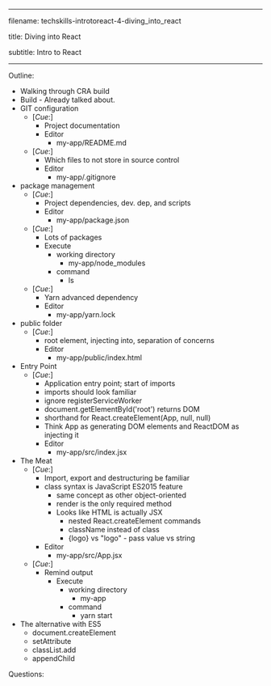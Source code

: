 -----------------------------------------------

filename: techskills-introtoreact-4-diving_into_react

title: Diving into React

subtitle: Intro to React

-----------------------------------------------

Outline:

  - Walking through CRA build
  - Build - Already talked about.
  - GIT configuration
    - [_Cue_:]
        - Project documentation
        - Editor
          - my-app/README.md
    - [_Cue_:]
        - Which files to not store in source control
        - Editor
          - my-app/.gitignore
  - package management
    - [_Cue_:]
        - Project dependencies, dev. dep, and scripts
        - Editor
          - my-app/package.json
    - [_Cue_:]
        - Lots of packages
        - Execute
          - working directory
            - my-app/node_modules
          - command
            - ls
    - [_Cue_:]
        - Yarn advanced dependency
        - Editor
          - my-app/yarn.lock
  - public folder
      - [_Cue_:]
        - root element, injecting into, separation of concerns
        - Editor
            - my-app/public/index.html
  - Entry Point
      - [_Cue_:]
        - Application entry point; start of imports
        - imports should look familiar
        - ignore registerServiceWorker
        - document.getElementById('root') returns DOM
        - <App /> shorthand for React.createElement(App, null, null)
        - Think App as generating DOM elements and ReactDOM as injecting it
        - Editor
            - my-app/src/index.jsx
  - The Meat
    - [_Cue_:]
      - Import, export and destructuring be familiar
      - class syntax is JavaScript ES2015 feature
        - same concept as other object-oriented
        - render is the only required method
        - Looks like HTML is actually JSX
          - nested React.createElement commands
          - className instead of class
          - {logo} vs "logo" - pass value vs string
      - Editor
          - my-app/src/App.jsx
    - [_Cue_:]
      - Remind output
        - Execute
          - working directory
            - my-app
          - command
            - yarn start
  - The alternative with ES5
    - document.createElement
    - setAttribute
    - classList.add
    - appendChild

Questions:

